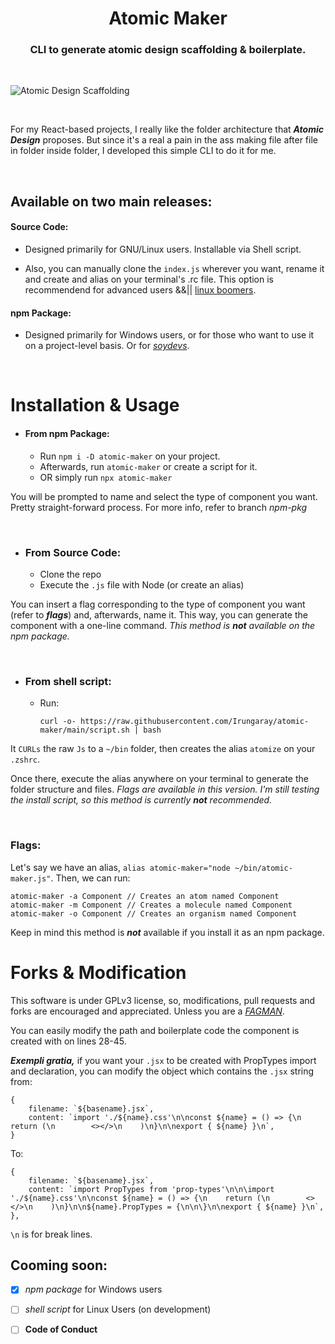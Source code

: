 <div align="center">

# **Atomic Maker**

### **CLI to generate atomic design scaffolding & boilerplate.**

</div>

<br />

![Atomic Design Scaffolding](https://i.postimg.cc/8GyWV55G/Screenshot-from-2022-02-14-23-12-44.png)

<br />

For my React-based projects, I really like the folder architecture that _**Atomic Design**_ proposes. But since it's a real a pain in the ass making file after file in folder inside folder, I developed this simple CLI to do it for me.

<br />

## **Available on two main releases:**

#### Source Code:
- Designed primarily for GNU/Linux users. Installable via Shell script.

- Also, you can manually clone the `index.js` wherever you want, rename it and create and alias on your terminal's .rc file. This option is recommendend for advanced users &&|| [linux boomers](https://i.redd.it/l92dpfbcbx351.png).

#### npm Package:
- Designed primarily for Windows users, or for those who want to use it on a project-level basis. Or for [_soydevs_](https://www.urbandictionary.com/define.php?term=Soydev).

<br />

# Installation & Usage

- #### **From npm Package:**
    - Run `npm i -D atomic-maker` on your project.
    - Afterwards, run `atomic-maker` or create a script for it.
    - OR simply run `npx atomic-maker`



You will be prompted to name and select the type of component you want. Pretty straight-forward process. For more info, refer to branch _npm-pkg_

<br />

- ### **From Source Code:**
    - Clone the repo
    - Execute the `.js` file with Node (or create an alias)

You can insert a flag corresponding to the type of component you want (refer to _**flags**_) and, afterwards, name it. This way, you can generate the component with a one-line command. _This method is **not** available on the npm package._

<br />

- ### **From shell script:**
    - Run:

        ```curl -o- https://raw.githubusercontent.com/Irungaray/atomic-maker/main/script.sh | bash```

It `CURLs` the raw `Js` to a `~/bin` folder, then creates the alias `atomize` on your `.zshrc`.

Once there, execute the alias anywhere on your terminal to generate the folder structure and files. _Flags are available in this version. I'm still testing the install script, so this method is currently **not** recommended._

<br />

### **Flags:**
Let's say we have an alias, `alias atomic-maker="node ~/bin/atomic-maker.js"`.
Then, we can run:
```
atomic-maker -a Component // Creates an atom named Component
atomic-maker -m Component // Creates a molecule named Component
atomic-maker -o Component // Creates an organism named Component
```

Keep in mind this method is _**not**_ available if you install it as an npm package.

# Forks & Modification

This software is under GPLv3 license, so, modifications, pull requests and forks are encouraged and appreciated. Unless you are a [_FAGMAN_](https://www.reddit.com/r/wallstreetbets/comments/8pvu4d/now_that_microsoft_is_big_again_faang_is_now/).

You can easily modify the path and boilerplate code the component is created with on lines 28-45.

_**Exempli gratia,**_ if you want your `.jsx` to be created with PropTypes import and declaration, you can modify the object which contains the `.jsx` string from:

```
{
    filename: `${basename}.jsx`,
    content: `import './${name}.css'\n\nconst ${name} = () => {\n    return (\n        <></>\n    )\n}\n\nexport { ${name} }\n`,
}
```
To:

```
{
    filename: `${basename}.jsx`,
    content: `import PropTypes from 'prop-types'\n\n\import './${name}.css'\n\nconst ${name} = () => {\n    return (\n        <></>\n    )\n}\n\n${name}.PropTypes = {\n\n\}\n\nexport { ${name} }\n`,
},
```

`\n` is for break lines.

## **Cooming soon:**
- [x] *npm package* for Windows users
- [ ] *shell script* for Linux Users (on development)
- [ ] **Code of Conduct**

